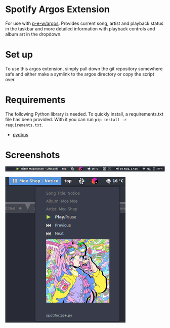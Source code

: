 # Spotify Argos Extension
For use with [p-e-w/argos](https://github.com/p-e-w/argos). Provides current song, artist and playback status in the taskbar and more detailed information with playback controls and album art in the dropdown.

# Set up
To use this argos extension, simply pull down the git repository somewhere safe and either make a symlink to the argos directory or copy the script over.

# Requirements
The following Python library is needed. To quickly install, a requirements.txt file has been provided. With it you can run `pip install -r requirements.txt`.
* [pydbus](https://github.com/LEW21/pydbus)

# Screenshots
![Taskbar](images/taskbar.png?raw=true)

![Menu Open](images/menu_open.png?raw=true)
